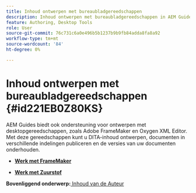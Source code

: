 ```yaml
---
title: Inhoud ontwerpen met bureaubladgereedschappen
description: Inhoud ontwerpen met bureaubladgereedschappen in AEM Guides. Leer hoe u met Adobe FrameMaker en Oxygen XML Editor werkt om DITA-inhoud te ontwerpen en publiceren.
feature: Authoring, Desktop Tools
role: User
source-git-commit: 76c731c6a0e496b5b1237b9b9fb84adda8fa8a92
workflow-type: tm+mt
source-wordcount: '84'
ht-degree: 0%

---
```


# Inhoud ontwerpen met bureaubladgereedschappen {#id221EB0Z80KS}

AEM Guides biedt ook ondersteuning voor ontwerpen met desktopgereedschappen, zoals Adobe FrameMaker en Oxygen XML Editor. Met deze gereedschappen kunt u DITA-inhoud ontwerpen, documenten in verschillende indelingen publiceren en de versies van uw documenten onderhouden.

- **[Werk met FrameMaker](author-desktop-framemaker.md)**

- **[Werk met Zuurstof](author-desktop-oxygen.md)**


**Bovenliggend onderwerp:**[ Inhoud van de Auteur ](authoring-content.md)
